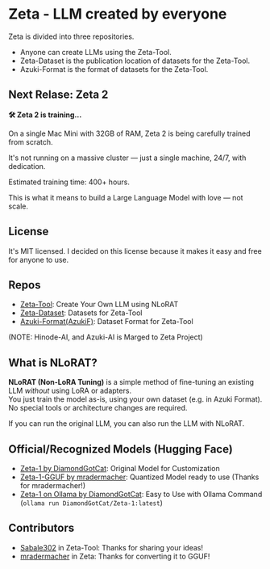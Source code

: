 # Zeta - LLM created by everyone
Zeta is divided into three repositories.

- Anyone can create LLMs using the Zeta-Tool.
- Zeta-Dataset is the publication location of datasets for the Zeta-Tool.
- Azuki-Format is the format of datasets for the Zeta-Tool.

## Next Relase: Zeta 2
**🛠️ Zeta 2 is training...**

On a single Mac Mini with 32GB of RAM, Zeta 2 is being carefully trained from scratch.

It's not running on a massive cluster — just a single machine, 24/7, with dedication.

Estimated training time: 400+ hours.

This is what it means to build a Large Language Model with love — not scale.

## License
It's MIT licensed.
I decided on this license because it makes it easy and free for anyone to use.

## Repos
- [Zeta-Tool](https://github.com/DiamondGotCat/Zeta-Tool): Create Your Own LLM using NLoRAT
- [Zeta-Dataset](https://github.com/DiamondGotCat/Zeta-Dataset/releases): Datasets for Zeta-Tool
- [Azuki-Format(AzukiF)](https://github.com/DiamondGotCat/Azuki-Format): Dataset Format for Zeta-Tool

(NOTE: Hinode-AI, and Azuki-AI is Marged to Zeta Project)

## What is NLoRAT?

**NLoRAT (Non-LoRA Tuning)** is a simple method of fine-tuning an existing LLM *without* using LoRA or adapters.  
You just train the model as-is, using your own dataset (e.g. in Azuki Format).  
No special tools or architecture changes are required.

If you can run the original LLM, you can also run the LLM with NLoRAT.

## Official/Recognized Models (Hugging Face)
- [Zeta-1 by DiamondGotCat](https://huggingface.co/DiamondGotCat/Zeta-1): Original Model for Customization
- [Zeta-1-GGUF by mradermacher](https://huggingface.co/mradermacher/Zeta-1-GGUF): Quantized Model ready to use (Thanks for mradermacher!)
- [Zeta-1 on Ollama by DiamondGotCat](https://ollama.com/DiamondGotCat/Zeta-1): Easy to Use with Ollama Command (`ollama run DiamondGotCat/Zeta-1:latest`)

## Contributors
- [Sabale302](https://github.com/Sabale302) in Zeta-Tool: Thanks for sharing your ideas!
- [mradermacher](https://huggingface.co/mradermacher) in Zeta: Thanks for converting it to GGUF!
